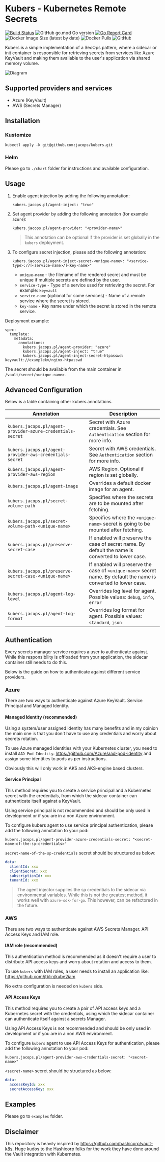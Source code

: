 # Kubers - Kubernetes Remote Secrets
[![Build Status](https://cloud.drone.io/api/badges/jacops/kubers/status.svg)](https://cloud.drone.io/jacops/kubers)
![GitHub go.mod Go version](https://img.shields.io/github/go-mod/go-version/jacops/kubers)
[![Go Report Card](https://goreportcard.com/badge/github.com/jacops/kubers)](https://goreportcard.com/report/github.com/jacops/kubers)
![Docker Image Size (latest by date)](https://img.shields.io/docker/image-size/jacops/kubersctl)
![Docker Pulls](https://img.shields.io/docker/pulls/jacops/kubersctl)
![GitHub](https://img.shields.io/github/license/jacops/kubers)

Kubers is a simple implementation of a SecOps pattern, where a sidecar or init container is responsible for retrieving secrets from services like Azure KeyVault and making them available to the user's application via shared memory volume.

![Diagram](statics/diagram.png)

## Supported providers and services
* Azure (KeyVault)
* AWS (Secrets Manager)

## Installation

### Kustomize
```
kubectl apply -k git@github.com:jacops/kubers.git
```

### Helm
Please go to `./chart` folder for instructions and available configuration.

## Usage

1. Enable agent injection by adding the following annotation:
   ```
   kubers.jacops.pl/agent-inject: "true"
   ```
2. Set agent provider by adding the following annotation (for example `azure`):
   ```
   kubers.jacops.pl/agent-provider: "<provider-name>"
   ```
   > This annotation can be optional if the provider is set globally in the `kubers` deployment.

3. To configure secret injection, please add the following annotation:

   ```
   kubers.jacops.pl/agent-inject-secret-<unique-name>: "<service-type>://[<service-name>/]<key-name>"
   ```
   * `unique-name` - the filename of the rendered secret and must be unique if multiple secrets are defined by  the user.
   * `service-type` - Type of a service used for retrieving the secret. For example: `keyvault`
   * `service-name` (optional for some services) - Name of a remote service where the secret is stored.
   * `key-name` - Key name under which the secret is stored in the remote service.

Deployment example:
```
spec:
  template:
    metadata:
      annotations:
        kubers.jacops.pl/agent-provider: "azure"
        kubers.jacops.pl/agent-inject: "true"
        kubers.jacops.pl/agent-inject-secret-htpasswd: keyvault://examplekv/nginx-htpasswd
```

The secret should be available from the main container in `/vault/secret/<unique-name>`.

## Advanced Configuration

Below is a table containing other kubers annotations.

| Annotation | Description |
|---|---|
| `kubers.jacops.pl/agent-provider-azure-credentials-secret` | Secret with Azure credentials. See `Authentication` section for more info. |
| `kubers.jacops.pl/agent-provider-aws-credentials-secret` | Secret with AWS credentials. See `Authentication` section for more info. |
| `kubers.jacops.pl/agent-provider-aws-region` | AWS Region. Optional if region is set globally. |
| `kubers.jacops.pl/agent-image` | Overrides a default docker image for an agent. |
| `kubers.jacops.pl/secret-volume-path` | Specifies where the secrets are to be mounted after fetching. |
| `kubers.jacops.pl/secret-volume-path-<unique-name>` | Specifies where the `<unique-name>` secret is going to be mounted after fetching. |
| `kubers.jacops.pl/preserve-secret-case` | If enabled will preserve the case of secret name. By default the name is converted to lower case. |
| `kubers.jacops.pl/preserve-secret-case-<unique-name>` | If enabled will preserve the case of `<unique-name>` secret name. By default the name is converted to lower case. |
| `kubers.jacops.pl/agent-log-level` | Overrides log level for agent. Possible values: `debug`, `info`, `error` |
| `kubers.jacops.pl/agent-log-format` | Overrides log format for agent. Possible values: `standard`, `json` |


## Authentication

Every secrets manager service requires a user to authenticate against. While this responsibility is offloaded from your application, the sidecar container still needs to do this.

Below is the guide on how to authenticate against different service providers.

### Azure
There are two ways to authenticate against Azure KeyVault. Service Principal and Managed Identity.

#### Managed Identity (recommended)
Using a system/user assigned identity has many benefits and in my opinion the main one is that you don't have to use any credentials and worry about secrets rotation.

To use Azure managed identities with your Kubernetes cluster, you need to install `AAD Pod Identity`: https://github.com/Azure/aad-pod-identity and assign some identities to pods as per instructions.

Obviously this will only work in AKS and AKS-engine based clusters.

#### Service Principal
This method requires you to create a service principal and a Kubernetes secret with the credentials, from which the sidecar container can authenticate itself against a KeyVault.

Using service principal is not recommended and should be only used in development or if you are in a non Azure environment.

To configure kubers agent to use service principal authentication, please add the following annotation to your pod:
```
kubers.jacops.pl/agent-provider-azure-credentials-secret: "<secret-name-of-the-sp-credentials>"
```

`secret-name-of-the-sp-credentials` secret should be structured as below:
```yaml
data:
  clientId: xxx
  clientSecret: xxx
  subscriptionId: xxx
  tenantId: xxx
```
> The agent injector supplies the sp credentials to the sidecar via environmental variables.
> While this is not the greatest method, it works well with `azure-sdk-for-go`. This however, can be refactored in the future.

### AWS
There are two ways to authenticate against AWS Secrets Manager. API Access Keys and IAM role.

#### IAM role (recommended)
This authentication method is recommended as it doesn't require a user to distribute API access keys and worry about rotation and access to them.

To use `kubers` with IAM roles, a user needs to install an application like: https://github.com/jtblin/kube2iam.

No extra configuration is needed on `kubers` side.

#### API Access Keys
This method requires you to create a pair of API access keys and a Kubernetes secret with the credentials, using which the sidecar container can authenticate itself against a secrets Manager.

Using API Access Keys is not recommended and should be only used in development or if you are in a non AWS environment.

To configure `kubers` agent to use API Access Keys for authentication, please add the following annotation to your pod:
```
kubers.jacops.pl/agent-provider-aws-credentials-secret: "<secret-name>"
```

`<secret-name>` secret should be structured as below:
```yaml
data:
  accessKeyId: xxx
  secretAccessKey: xxx
```

## Examples

Please go to `examples` folder.

## Disclaimer
This repository is heavily inspired by https://github.com/hashicorp/vault-k8s.
Huge kudos to the Hashicorp folks for the work they have done around the Vault integration with Kubernetes.

